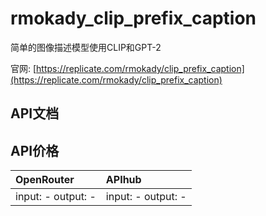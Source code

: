 # rmokady_clip_prefix_caption

简单的图像描述模型使用CLIP和GPT-2

官网: [https://replicate.com/rmokady/clip_prefix_caption](https://replicate.com/rmokady/clip_prefix_caption)

## API文档



## API价格

| OpenRouter | APIhub |
|:---|:---|
| input: - output: - | input: - output: - |
